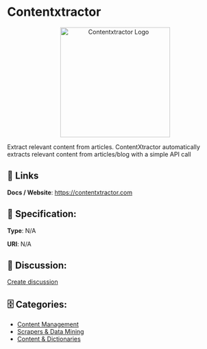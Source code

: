 # Contentxtractor
<p align="center">
    <img width="256" src="https://raw.githubusercontent.com/apis-list/apis-list/main/apis/contentxtractor/logo_256x256.png" alt="Contentxtractor Logo"/>
</p>

Extract relevant content from articles. ContentXtractor automatically extracts relevant content from articles/blog with a simple API call

##  🔗 Links
**Docs / Website**: https://contentxtractor.com

## 🧬 Specification:
**Type**: N/A

**URI**: N/A

## 💬 Discussion:
[Create discussion](https://github.com/apis-list/apis-list/discussions/new)

## 🗄️ Categories:
- [Content Management](https://github.com/apis-list/apis-list#content-management)
- [Scrapers & Data Mining](https://github.com/apis-list/apis-list#scrapers--data-mining)
- [Content & Dictionaries](https://github.com/apis-list/apis-list#content--dictionaries)



